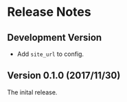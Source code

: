 # Release Notes

## Development Version

* Add `site_url` to config.

## Version 0.1.0 (2017/11/30)

The inital release.
